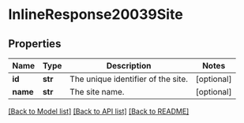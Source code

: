 # InlineResponse20039Site

## Properties
Name | Type | Description | Notes
------------ | ------------- | ------------- | -------------
**id** | **str** | The unique identifier of the site. | [optional] 
**name** | **str** | The site name. | [optional] 

[[Back to Model list]](../README.md#documentation-for-models) [[Back to API list]](../README.md#documentation-for-api-endpoints) [[Back to README]](../README.md)

